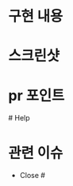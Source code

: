 <!-- 제목은`[#이슈번호] 이슈 제목` 으로 작성한다. -->
<!-- - ex) [#8] 결제 기능 -->

# 구현 내용

<!-- - ex) 결제 기능 구현 -->

# 스크린샷

<!-- 없는 경우 생략한다. -->

# pr 포인트

<!-- - ex) XX를 중점적으로 봐주세요. -->

# Help

<!-- 팀원들의 의견이 필요하거나 도움이 필요한 경우 작성한다. -->
<!-- 팀원들이 이해할수 있도록 상세히 작성한다. -->
<!-- - ex) 이부분 도저히 어떻게야 할지 모르겠어요 -->
<!-- - ex) 여기 도저히 테스트 통과하지 않고 이상해요 -->

# 관련 이슈

- Close #<!--이슈번호-->

